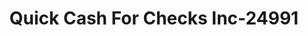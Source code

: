 ---
f_zip-code: 39074
f_state-code: MS
title: Quick Cash For Checks Inc-24991
f_phone: 601-469-9030
f_city-only: Forest
f_address: 236 Woodland Drive Forest
f_location-unique-id: '24991'
slug: quick-cash-for-checks-inc-24991
updated-on: '2024-05-30T13:46:58.046Z'
created-on: '2024-05-30T13:36:59.803Z'
published-on: '2024-05-30T13:54:32.469Z'
f_city-state: cms/city/forest-ms.md
f_company: cms/company/quick-cash-for-checks-inc.md
f_state: cms/state/mississippi.md
layout: '[payday-loan].html'
tags: payday-loan
---